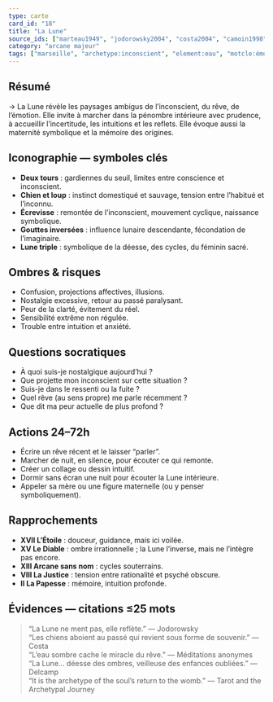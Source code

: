 ```yaml
---
type: carte
card_id: "18"
title: "La Lune"
source_ids: ["marteau1949", "jodorowsky2004", "costa2004", "camoin1998", "bendov2017", "delcamp1984", "nadolny2005", "jung", "meditations_anonymes", "tarot_archetypal_journey"]
category: "arcane majeur"
tags: ["marseille", "archetype:inconscient", "element:eau", "motcle:émotion", "motcle:illusion", "motcle:maternité", "cycle:nuit"]
---
```


## Résumé
→ La Lune révèle les paysages ambigus de l’inconscient, du rêve, de l’émotion. Elle invite à marcher dans la pénombre intérieure avec prudence, à accueillir l’incertitude, les intuitions et les reflets. Elle évoque aussi la maternité symbolique et la mémoire des origines.

## Iconographie — symboles clés
- **Deux tours** : gardiennes du seuil, limites entre conscience et inconscient.
- **Chien et loup** : instinct domestiqué et sauvage, tension entre l’habitué et l’inconnu.
- **Écrevisse** : remontée de l’inconscient, mouvement cyclique, naissance symbolique.
- **Gouttes inversées** : influence lunaire descendante, fécondation de l’imaginaire.
- **Lune triple** : symbolique de la déesse, des cycles, du féminin sacré.

## Ombres & risques
- Confusion, projections affectives, illusions.
- Nostalgie excessive, retour au passé paralysant.
- Peur de la clarté, évitement du réel.
- Sensibilité extrême non régulée.
- Trouble entre intuition et anxiété.

## Questions socratiques
- À quoi suis-je nostalgique aujourd’hui ?
- Que projette mon inconscient sur cette situation ?
- Suis-je dans le ressenti ou la fuite ?
- Quel rêve (au sens propre) me parle récemment ?
- Que dit ma peur actuelle de plus profond ?

## Actions 24–72h
- Écrire un rêve récent et le laisser “parler”.
- Marcher de nuit, en silence, pour écouter ce qui remonte.
- Créer un collage ou dessin intuitif.
- Dormir sans écran une nuit pour écouter la Lune intérieure.
- Appeler sa mère ou une figure maternelle (ou y penser symboliquement).

## Rapprochements
- **XVII L’Étoile** : douceur, guidance, mais ici voilée.
- **XV Le Diable** : ombre irrationnelle ; la Lune l’inverse, mais ne l’intègre pas encore.
- **XIII Arcane sans nom** : cycles souterrains.
- **VIII La Justice** : tension entre rationalité et psyché obscure.
- **II La Papesse** : mémoire, intuition profonde.

## Évidences — citations ≤25 mots
> “La Lune ne ment pas, elle reflète.” — Jodorowsky  
> “Les chiens aboient au passé qui revient sous forme de souvenir.” — Costa  
> “L’eau sombre cache le miracle du rêve.” — Méditations anonymes  
> “La Lune… déesse des ombres, veilleuse des enfances oubliées.” — Delcamp  
> “It is the archetype of the soul’s return to the womb.” — Tarot and the Archetypal Journey
